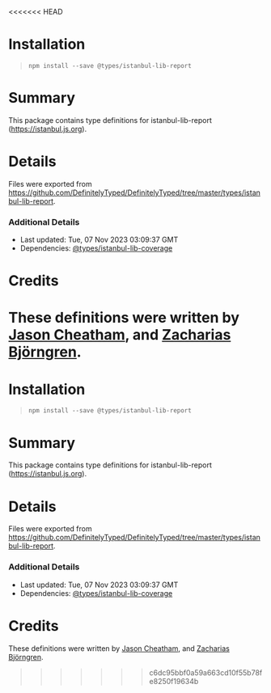 <<<<<<< HEAD
# Installation
> `npm install --save @types/istanbul-lib-report`

# Summary
This package contains type definitions for istanbul-lib-report (https://istanbul.js.org).

# Details
Files were exported from https://github.com/DefinitelyTyped/DefinitelyTyped/tree/master/types/istanbul-lib-report.

### Additional Details
 * Last updated: Tue, 07 Nov 2023 03:09:37 GMT
 * Dependencies: [@types/istanbul-lib-coverage](https://npmjs.com/package/@types/istanbul-lib-coverage)

# Credits
These definitions were written by [Jason Cheatham](https://github.com/jason0x43), and [Zacharias Björngren](https://github.com/zache).
=======
# Installation
> `npm install --save @types/istanbul-lib-report`

# Summary
This package contains type definitions for istanbul-lib-report (https://istanbul.js.org).

# Details
Files were exported from https://github.com/DefinitelyTyped/DefinitelyTyped/tree/master/types/istanbul-lib-report.

### Additional Details
 * Last updated: Tue, 07 Nov 2023 03:09:37 GMT
 * Dependencies: [@types/istanbul-lib-coverage](https://npmjs.com/package/@types/istanbul-lib-coverage)

# Credits
These definitions were written by [Jason Cheatham](https://github.com/jason0x43), and [Zacharias Björngren](https://github.com/zache).
>>>>>>> c6dc95bbf0a59a663cd10f55b78fe8250f19634b
